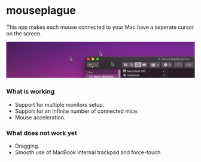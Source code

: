 # mouseplague

This app makes each mouse connected to your Mac have a seperate cursor on the screen.

![Screenshot](screenshot.png)

### What is working
* Support for multiple monitors setup.
* Support for an infinite number of connected mice.
* Mouse acceleration.

### What does not work yet
* Dragging.
* Smooth use of MacBook internal trackpad and force-touch.